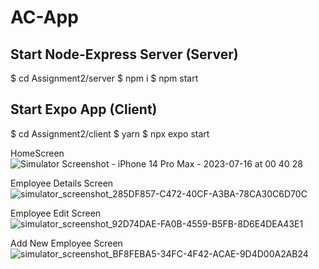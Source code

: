 # AC-App

## Start Node-Express Server (Server)
$ cd Assignment2/server
$ npm i
$ npm start

## Start Expo App (Client)
$ cd Assignment2/client
$ yarn
$ npx expo start



HomeScreen
![Simulator Screenshot - iPhone 14 Pro Max - 2023-07-16 at 00 40 28](https://github.com/shubhamm69/AC-App/assets/109853624/f17da688-9ee5-4942-8f34-d823cd6d8803)

Employee Details Screen
![simulator_screenshot_285DF857-C472-40CF-A3BA-78CA30C6D70C](https://github.com/shubhamm69/AC-App/assets/109853624/5373c615-4650-40ac-bbaf-4ad0534f29f4)

Employee Edit Screen
![simulator_screenshot_92D74DAE-FA0B-4559-B5FB-8D6E4DEA43E1](https://github.com/shubhamm69/AC-App/assets/109853624/e1261174-b879-44ba-b237-43123d2a6616)

Add New Employee Screen
![simulator_screenshot_BF8FEBA5-34FC-4F42-ACAE-9D4D00A2AB24](https://github.com/shubhamm69/AC-App/assets/109853624/85b0f85c-8784-4083-9cd8-1c8776acda7e)
